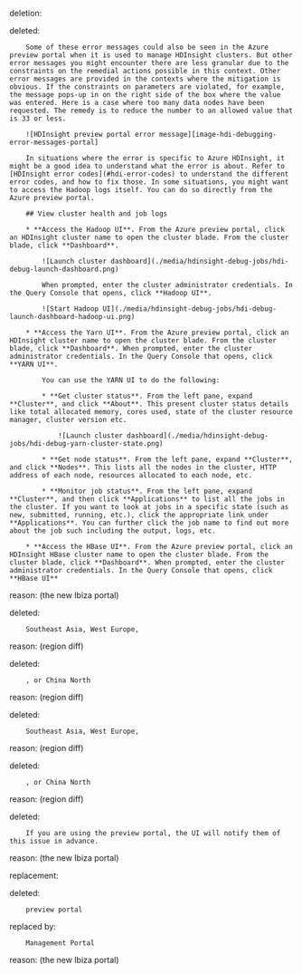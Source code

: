deletion:

deleted:

		Some of these error messages could also be seen in the Azure preview portal when it is used to manage HDInsight clusters. But other error messages you might encounter there are less granular due to the constraints on the remedial actions possible in this context. Other error messages are provided in the contexts where the mitigation is obvious. If the constraints on parameters are violated, for example, the message pops-up in on the right side of the box where the value was entered. Here is a case where too many data nodes have been requested. The remedy is to reduce the number to an allowed value that is 33 or less.
		
		![HDInsight preview portal error message][image-hdi-debugging-error-messages-portal]
		
		In situations where the error is specific to Azure HDInsight, it might be a good idea to understand what the error is about. Refer to [HDInsight error codes](#hdi-error-codes) to understand the different error codes, and how to fix those. In some situations, you might want to access the Hadoop logs itself. You can do so directly from the Azure preview portal.
		
		## View cluster health and job logs
		
		* **Access the Hadoop UI**. From the Azure preview portal, click an HDInsight cluster name to open the cluster blade. From the cluster blade, click **Dashboard**.
		
			![Launch cluster dashboard](./media/hdinsight-debug-jobs/hdi-debug-launch-dashboard.png)
		  
			When prompted, enter the cluster administrator credentials. In the Query Console that opens, click **Hadoop UI**.
		
			![Start Hadoop UI](./media/hdinsight-debug-jobs/hdi-debug-launch-dashboard-hadoop-ui.png)
		
		* **Access the Yarn UI**. From the Azure preview portal, click an HDInsight cluster name to open the cluster blade. From the cluster blade, click **Dashboard**. When prompted, enter the cluster administrator credentials. In the Query Console that opens, click **YARN UI**.
		
			You can use the YARN UI to do the following:
		
			* **Get cluster status**. From the left pane, expand **Cluster**, and click **About**. This present cluster status details like total allocated memory, cores used, state of the cluster resource manager, cluster version etc.
		
				![Launch cluster dashboard](./media/hdinsight-debug-jobs/hdi-debug-yarn-cluster-state.png)
		
			* **Get node status**. From the left pane, expand **Cluster**, and click **Nodes**. This lists all the nodes in the cluster, HTTP address of each node, resources allocated to each node, etc.
		
			* **Monitor job status**. From the left pane, expand **Cluster**, and then click **Applications** to list all the jobs in the cluster. If you want to look at jobs in a specific state (such as new, submitted, running, etc.), click the appropriate link under **Applications**. You can further click the job name to find out more about the job such including the output, logs, etc.
		
		* **Access the HBase UI**. From the Azure preview portal, click an HDInsight HBase cluster name to open the cluster blade. From the cluster blade, click **Dashboard**. When prompted, enter the cluster administrator credentials. In the Query Console that opens, click **HBase UI**

reason: (the new Ibiza portal)

deleted:

		Southeast Asia, West Europe,

reason: (region diff)

deleted:

		, or China North

reason: (region diff)

deleted:

		Southeast Asia, West Europe,

reason: (region diff)

deleted:

		, or China North

reason: (region diff)

deleted:

		If you are using the preview portal, the UI will notify them of this issue in advance.

reason: (the new Ibiza portal)

replacement:

deleted:

		preview portal

replaced by:

		Management Portal

reason: (the new Ibiza portal)

